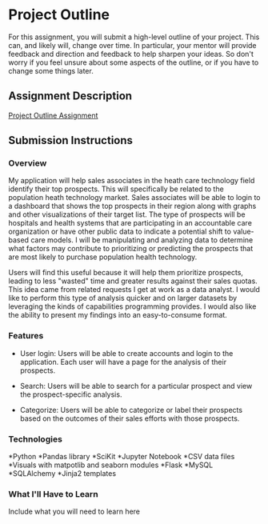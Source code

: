 # Project Outline
For this assignment, you will submit a high-level outline of your project. This can, and likely will, change over time. In particular, your mentor will provide feedback and direction and feedback to help sharpen your ideas. So don't worry if you feel unsure about some aspects of the outline, or if you have to change some things later.

## Assignment Description
[Project Outline Assignment](https://education.launchcode.org/liftoff/assignments/project-outline/)

## Submission Instructions

### Overview
My application will help sales associates in the heath care technology field identify their top prospects. This will specifically be related to the population heath technology market. Sales associates will be able to login to a dashboard that shows the top prospects in their region along with graphs and other visualizations of their target list. The type of prospects will be hospitals and health systems that are participating in an accountable care organization or have other public data to indicate a potential shift to value-based care models. I will be manipulating and analyzing data to determine what factors may contribute to prioritizing or predicting the prospects that are most likely to purchase population health technology.

Users will find this useful because it will help them prioritize prospects, leading to less "wasted" time and greater results against their sales quotas. This idea came from related requests I get at work as a data analyst. I would like to perform this type of analysis quicker and on larger datasets by leveraging the kinds of capabilities programming provides. I would also like the ability to present my findings into an easy-to-consume format.

### Features
* User login: Users will be able to create accounts and login to the application. Each user will have a page for the analysis of their prospects.

* Search: Users will be able to search for a particular prospect and view the prospect-specific analysis.

* Categorize: Users will be able to categorize or label their prospects based on the outcomes of their sales efforts with those prospects.

### Technologies
*Python
*Pandas library
*SciKit
*Jupyter Notebook
*CSV data files
*Visuals with matpotlib and seaborn modules
*Flask
*MySQL
*SQLAlchemy
*Jinja2 templates

### What I'll Have to Learn
Include what you will need to learn here
